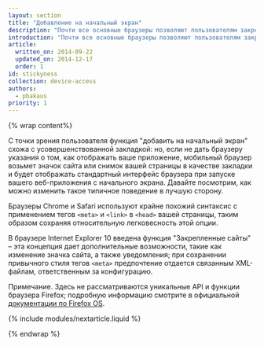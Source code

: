 ```yaml
---
layout: section
title: "Добавление на начальный экран"
description: "Почти все основные браузеры позволяют пользователям закрепить или установить ваше веб-приложение. Именно эта возможность закрепления является основным аргументом в пользу нативных приложений, но это преимущество можно получить с помощью пары трюков с вашей разметкой"
introduction: "Почти все основные браузеры позволяют пользователям закрепить или установить ваше веб-приложение. Именно эта возможность закрепления является основным аргументом в пользу нативных приложений, но это преимущество можно получить с помощью пары трюков с вашей разметкой"
article:
  written_on: 2014-09-22
  updated_on: 2014-12-17
  order: 1
id: stickyness
collection: device-access
authors:
  - pbakaus
priority: 1
---
```

{% wrap content%}

С точки зрения пользователя функция "добавить на начальный экран" схожа с 
усовершенствованной закладкой: но, если не дать браузеру указания о том, как 
отображать ваше приложение, мобильный браузер возьмет значок сайта или снимок вашей 
страницы в качестве закладки и будет отображать стандартный интерфейс браузера при запуске
вашего веб-приложения с начального экрана. Давайте посмотрим, как можно изменить такое
типичное поведение в лучшую сторону.

Браузеры Chrome и Safari используют крайне похожий синтаксис с применением тегов `<meta>` и `<link>`
в `<head>` вашей страницы, таким образом сохраняя относительную 
легковесность этой опции.

В браузере Internet Explorer 10 введена функция "Закрепленные сайты" – эта концепция дает 
дополнительные возможности, такие как изменение значка сайта, а также 
уведомления; при сохранении привычного стиля тегов `<meta>` предпочтение отдается связанным 
XML-файлам, ответственным за конфигурацию.

Примечание. Здесь не рассматриваются уникальные API и функции браузера Firefox; 
подробную информацию смотрите в официальной [документации по Firefox OS](https://developer.mozilla.org/en-US/Apps/Quickstart).

{% include modules/nextarticle.liquid %}

{% endwrap %}
